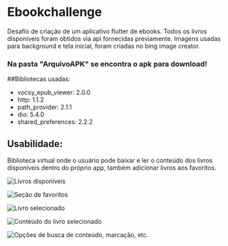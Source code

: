 # Ebookchallenge

Desafio de criação de um aplicativo flutter de ebooks.
Todos os livros disponíveis foram obtidos via api fornecidas previamente.
Imagens usadas para background e tela inicial, foram criadas no bing image creator.
### Na pasta "ArquivoAPK" se encontra o apk para download!

##Bibliotecas usadas:
- vocsy_epub_viewer: 2.0.0
- http: 1.1.2
-  path_provider: 2.1.1
-  dio: 5.4.0
- shared_preferences: 2.2.2

## Usabilidade:

Biblioteca virtual onde o usuário pode baixar e ler o conteúdo dos livros disponíveis dentro do próprio app, 
também adicionar livros aos favoritos.

![Livros disponiveis](https://i.imgur.com/eysqkbO.jpeg)

![Seção de favoritos](https://i.imgur.com/t6hpwmW.jpeg)

![Livro selecionado](https://i.imgur.com/pYbtZxA.jpeg)

![Conteúdo do livro selecionado](https://i.imgur.com/Sjv3LjS.jpeg)

![Opções de busca de conteúdo, marcação, etc.](https://i.imgur.com/VdFA0t8.jpeg)




